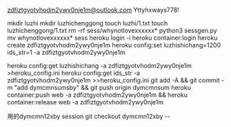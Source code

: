 zdfiztgyotvhodm2ywy0nje1m@outlook.com
Yttyhxways778!

mkdir luzhi
mkdir luzhichenggong
touch luzhi/1.txt
touch luzhichenggong/1.txt
rm -rf sess/whynotlovexxxxxx*
python3 sessgen.py
mv whynotlovexxxxxx* sess
heroku login -i
heroku container:login
heroku create zdfiztgyotvhodm2ywy0nje1m
heroku config:set luzhishichang=1200 ids_str=1 -a zdfiztgyotvhodm2ywy0nje1m

heroku config:get luzhishichang -a zdfiztgyotvhodm2ywy0nje1m >heroku_config.ini
heroku config:get ids_str -a zdfiztgyotvhodm2ywy0nje1m >>heroku_config.ini
git add -A && git commit -m "add dymcmnsumsby" && git push origin dymcmnsum
heroku container:push web -a zdfiztgyotvhodm2ywy0nje1m && heroku container:release web -a zdfiztgyotvhodm2ywy0nje1m

用的dymcmn12xby session
git checkout dymcmn12xby -- 
